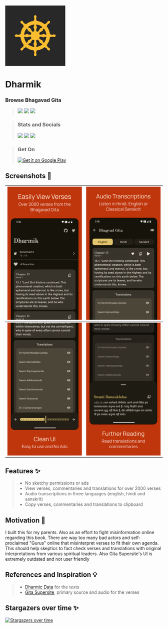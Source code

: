 ![](fastlane/metadata/android/en-US/images/icon-192-maskable.png)

# Dharmik
### Browse Bhagavad Gita

> [<img src="https://ziadoua.github.io/m3-Markdown-Badges/badges/Android/android2.svg">]()
> [<img src="https://ziadoua.github.io/m3-Markdown-Badges/badges/AndroidStudio/androidstudio2.svg">]()
> [<img src="https://ziadoua.github.io/m3-Markdown-Badges/badges/Kotlin/kotlin1.svg">]()

> ### Stats and Socials
> [<img src="https://m3-markdown-badges.vercel.app/stars/1/3/shub39/Dharmik">]()
> [<img src="https://m3-markdown-badges.vercel.app/issues/1/2/shub39/Dharmik">]()
> [<img src="https://ziadoua.github.io/m3-Markdown-Badges/badges/Discord/discord2.svg">](https://discord.gg/https://discord.gg/nxA2hgtEKf)

> ### Get On
> [<img src="https://play.google.com/intl/en_us/badges/images/generic/en-play-badge.png" alt="Get it on Google Play" height="80">](https://play.google.com/store/apps/details?id=com.shub39.dharmik.online)

## Screenshots 📱
| ![](fastlane/metadata/android/en-US/images/phoneScreenshots/1.png) | ![](fastlane/metadata/android/en-US/images/phoneScreenshots/2.png) |
|:------------------------------------------------------------------:|:------------------------------------------------------------------:|
| ![](fastlane/metadata/android/en-US/images/phoneScreenshots/3.png) | ![](fastlane/metadata/android/en-US/images/phoneScreenshots/4.png) |

## Features ✨
>- No sketchy permissions or ads
>- View verses, commentaries and translations for over 2000 verses
>- Audio transcriptions in three languages (english, hindi and sanskrit)
>- Copy verses, commentaries and translations to clipboard

## Motivation 💭
I built this for my parents. Also as an effort to fight misinformation online regarding this book. There are way too many 
bad actors and self-proclaimed "Gurus" online that misinterpret verses to fit their own agenda. This should help skeptics
to fact check verses and translations with original interpretations from various spiritual leaders. Also Gita Supersite's
UI is extremely outdated and not user friendly

## References and Inspiration 💡
>- [Dharmic Data](https://github.com/bhavykhatri/DharmicData) for the texts
>- [Gita Supersite](https://www.gitasupersite.iitk.ac.in/), primary source and audio for the verses

## Stargazers over time ✨
[![Stargazers over time](https://starchart.cc/shub39/Dharmik.svg?background=%23282828&axis=%23f2dfd3&line=%23ffb780)](https://starchart.cc/shub39/Dharmik)